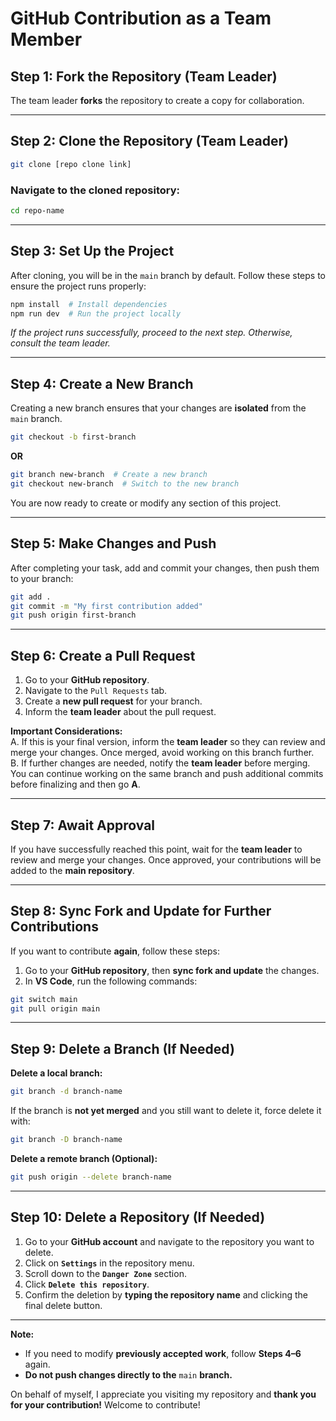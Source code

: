 # GitHub Contribution as a Team Member

## Step 1: **Fork the Repository** (Team Leader)  
The team leader **forks** the repository to create a copy for collaboration.  

---

## Step 2: **Clone the Repository** (Team Leader)  
```sh  
git clone [repo clone link]  
```  
### Navigate to the cloned repository:  
```sh  
cd repo-name  
```  

---

## Step 3: **Set Up the Project**  
After cloning, you will be in the `main` branch by default. Follow these steps to ensure the project runs properly:  
```sh  
npm install  # Install dependencies  
npm run dev  # Run the project locally  
```  
_If the project runs successfully, proceed to the next step. Otherwise, consult the team leader._  

---

## Step 4: **Create a New Branch**  
Creating a new branch ensures that your changes are **isolated** from the `main` branch.  
```sh  
git checkout -b first-branch  
```  
**OR**  
```sh  
git branch new-branch  # Create a new branch  
git checkout new-branch  # Switch to the new branch  
```  
You are now ready to create or modify any section of this project.  

---

## Step 5: **Make Changes and Push**  
After completing your task, add and commit your changes, then push them to your branch:  
```sh  
git add .  
git commit -m "My first contribution added"  
git push origin first-branch  
```  

---

## Step 6: **Create a Pull Request**  
1. Go to your **GitHub repository**.  
2. Navigate to the `Pull Requests` tab.  
3. Create a **new pull request** for your branch.  
4. Inform the **team leader** about the pull request.  

**Important Considerations:**  
A. If this is your final version, inform the **team leader** so they can review and merge your changes. Once merged, avoid working on this branch further.  
B. If further changes are needed, notify the **team leader** before merging. You can continue working on the same branch and push additional commits before finalizing and then go **A**.  

---

## Step 7: **Await Approval**  
If you have successfully reached this point, wait for the **team leader** to review and merge your changes. Once approved, your contributions will be added to the **main repository**.  

---

## Step 8: **Sync Fork and Update for Further Contributions**  
If you want to contribute **again**, follow these steps:  
1. Go to your **GitHub repository**, then **sync fork and update** the changes.  
2. In **VS Code**, run the following commands:  
```sh  
git switch main  
git pull origin main  
```  

---

## Step 9: **Delete a Branch (If Needed)**  
**Delete a local branch:**  
```sh  
git branch -d branch-name  
```  
If the branch is **not yet merged** and you still want to delete it, force delete it with:  
```sh  
git branch -D branch-name  
```  

**Delete a remote branch (Optional):**  
```sh  
git push origin --delete branch-name  
```  

---

## Step 10: **Delete a Repository (If Needed)**  
1. Go to your **GitHub account** and navigate to the repository you want to delete.  
2. Click on **`Settings`** in the repository menu.  
3. Scroll down to the **`Danger Zone`** section.  
4. Click **`Delete this repository`**.  
5. Confirm the deletion by **typing the repository name** and clicking the final delete button.  

---

**Note:**  
- If you need to modify **previously accepted work**, follow **Steps 4–6** again.  
- **Do not push changes directly to the** `main` **branch.**  

On behalf of myself, I appreciate you visiting my repository and **thank you for your contribution!** Welcome to contribute!  
```
